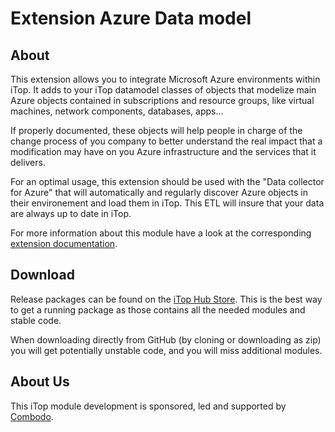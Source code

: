# Extension Azure Data model

## About

This extension allows you to integrate Microsoft Azure environments within iTop. It adds to your iTop datamodel classes of objects that
modelize main Azure objects contained in subscriptions and resource groups, like virtual machines, network components, databases, apps...

If properly documented, these objects will help people in charge of the change process of you company to better understand the real impact
that a modification may have on you Azure infrastructure and the services that it delivers.

For an optimal usage, this extension should be used with the "Data collector for Azure" that will automatically and regularly discover Azure
objects in their environement and load them in iTop. This ETL will insure that your data are always up to date in iTop.

For more information about this module have a look at the
corresponding [extension documentation](https://store.itophub.io/en_US/products/combodo-azure-datamodel).

## Download

Release packages can be found on the [iTop Hub Store](https://store.itophub.io/en_US/taxons/all-extensions). This is the best way to get a
running package as those contains all the needed modules and stable code.

When downloading directly from GitHub (by cloning or downloading as zip) you will get potentially unstable code, and you will miss
additional modules.

## About Us

This iTop module development is sponsored, led and supported by [Combodo](https://www.combodo.com).
